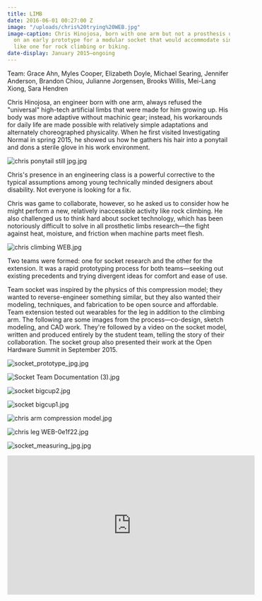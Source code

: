 ```yaml
---
title: LIMB
date: 2016-06-01 00:27:00 Z
image: "/uploads/chris%20trying%20WEB.jpg"
image-caption: Chris Hinojosa, born with one arm but not a prosthesis user, tries
  on an early prototype for a modular socket that would accommodate single use extensions,
  like one for rock climbing or biking.
date-display: January 2015—ongoing
---
```


Team: Grace Ahn, Myles Cooper, Elizabeth Doyle, Michael Searing, Jennifer Anderson, Brandon Chiou, Julianne Jorgensen, Brooks Willis, Mei-Lang Xiong, Sara Hendren

Chris Hinojosa, an engineer born with one arm, always refused the "universal" high-tech artificial limbs that were made for him growing up. His body was more adaptive without machinic gear; instead, his workarounds for daily life are made possible with relatively simple adaptations and alternately choreographed physicality. When he first visited Investigating Normal in spring 2015, he showed us how he gathers his hair into a ponytail and dons a sterile glove in his work environment.

![chris ponytail still jpg.jpg](/uploads/chris%20ponytail%20still%20jpg.jpg)

Chris's presence in an engineering class is a powerful corrective to the typical assumptions among young technically minded designers about disability. Not everyone is looking for a fix. 

Chris was game to collaborate, however, so he asked us to consider how he might perform a new, relatively inaccessible activity like rock climbing. He also challenged us to think hard about socket technology, which has been notoriously difficult to solve in all prosthetic limbs research—the fight against heat, moisture, and friction when machine parts meet flesh.

![chris climbing WEB.jpg](/uploads/chris%20climbing%20WEB.jpg)

Two teams were formed: one for socket research and the other for the extension. It was a rapid prototyping process for both teams—seeking out existing precedents and trying divergent ideas for comfort and ease of use. 

Team socket was inspired by the physics of this compression model; they wanted to reverse-engineer something similar, but they also wanted their modeling, techniques, and fabrication to be open source and affordable. Team extension tested out wearables for the leg in addition to the climbing arm. The following are some images from the process—co-design, sketch modeling, and CAD work. They're followed by a video on the socket model, written and produced entirely by the student team, telling the story of their collaboration. The socket group also presented their work at the Open Hardware Summit in September 2015.

![socket_prototype_jpg.jpg](/uploads/socket_prototype_jpg.jpg)

![Socket Team Documentation (3).jpg](/uploads/Socket%20Team%20Documentation%20(3).jpg)

![socket bigcup2.jpg](/uploads/socket%20bigcup2.jpg)

![socket bigcup1.jpg](/uploads/socket%20bigcup1.jpg)

![chris arm compression model.jpg](/uploads/chris%20arm%20compression%20model.jpg)

![chris leg WEB-0e1f22.jpg](/uploads/chris%20leg%20WEB-0e1f22.jpg)

![socket_measuring_jpg.jpg](/uploads/socket_measuring_jpg.jpg)

<iframe width="560" height="315" src="https://www.youtube.com/embed/hOEHUjIAuZM" frameborder="0" allowfullscreen></iframe>